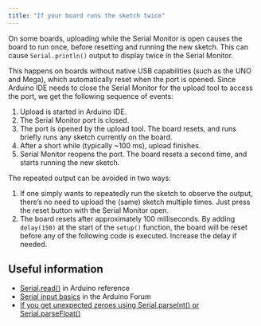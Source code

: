 ```yaml
---
title: "If your board runs the sketch twice"
---
```


On some boards, uploading while the Serial Monitor is open causes the board to run once, before resetting and running the new sketch. This can cause `Serial.println()` output to display twice in the Serial Monitor.

This happens on boards without native USB capabilities (such as the UNO and Mega), which automatically reset when the port is opened. Since Arduino IDE needs to close the Serial Monitor for the upload tool to access the port, we get the following sequence of events:

1. Upload is started in Arduino IDE.
2. The Serial Monitor port is closed.
3. The port is opened by the upload tool. The board resets, and runs briefly runs any sketch currently on the board. 
4. After a short while (typically ~100 ms), upload finishes.
5. Serial Monitor reopens the port. The board resets a second time, and starts running the new sketch.

The repeated output can be avoided in two ways:

1. If one simply wants to repeatedly run the sketch to observe the output, there’s no need to upload the (same) sketch multiple times. Just press the reset button with the Serial Monitor open.
2. The board resets after approximately 100 milliseconds. By adding `delay(150)` at the start of the `setup()` function, the board will be reset before any of the following code is executed. Increase the delay if needed.

## Useful information

* [Serial.read()](https://www.arduino.cc/reference/en/language/functions/communication/serial/read/) in Arduino reference
* [Serial input basics](https://forum.arduino.cc/t/serial-input-basics-updated/382007) in the Arduino Forum
* [If you get unexpected zeroes using Serial.parseInt() or Serial.parseFloat()](https://support.arduino.cc/hc/en-us/articles/4407876044434-If-you-get-unexpected-zeroes-using-Serial-parseInt-or-Serial-parseFloat-)

